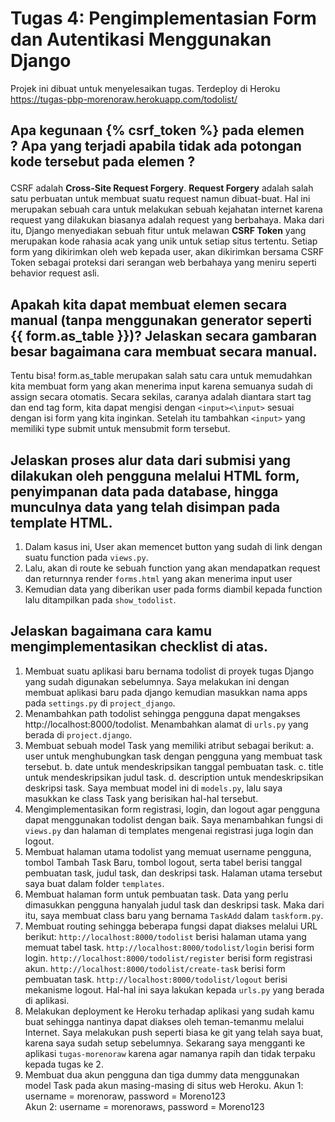 # Tugas 4: Pengimplementasian Form dan Autentikasi Menggunakan Django
Projek ini dibuat untuk menyelesaikan tugas. Terdeploy di Heroku https://tugas-pbp-morenoraw.herokuapp.com/todolist/

## Apa kegunaan {% csrf_token %} pada elemen <form>? Apa yang terjadi apabila tidak ada potongan kode tersebut pada elemen <form>?
CSRF adalah **Cross-Site Request Forgery**. **Request Forgery** adalah salah satu perbuatan untuk membuat suatu request namun dibuat-buat. Hal ini merupakan sebuah cara untuk melakukan sebuah kejahatan internet karena request yang dilakukan biasanya adalah request yang berbahaya. Maka dari itu, Django menyediakan sebuah fitur untuk melawan **CSRF Token** yang merupakan kode rahasia acak yang unik untuk setiap situs tertentu. Setiap form yang dikirimkan oleh web kepada user, akan dikirimkan bersama CSRF Token sebagai proteksi dari serangan web berbahaya yang meniru seperti behavior request asli.

## Apakah kita dapat membuat elemen <form> secara manual (tanpa menggunakan generator seperti {{ form.as_table }})? Jelaskan secara gambaran besar bagaimana cara membuat <form> secara manual.
Tentu bisa! form.as_table merupakan salah satu cara untuk memudahkan kita membuat form yang akan menerima input karena semuanya sudah di assign secara otomatis. Secara sekilas, caranya adalah diantara start tag dan end tag form, kita dapat mengisi dengan `<input><\input>` sesuai dengan isi form yang kita inginkan. Setelah itu tambahkan `<input>` yang memiliki type submit untuk mensubmit form tersebut.

## Jelaskan proses alur data dari submisi yang dilakukan oleh pengguna melalui HTML form, penyimpanan data pada database, hingga munculnya data yang telah disimpan pada template HTML.
1. Dalam kasus ini, User akan memencet button yang sudah di link dengan suatu function pada `views.py`.
2. Lalu, akan di route ke sebuah function yang akan mendapatkan request dan returnnya render `forms.html` yang akan menerima input user
3. Kemudian data yang diberikan user pada forms diambil kepada function lalu ditampilkan pada `show_todolist`.

## Jelaskan bagaimana cara kamu mengimplementasikan checklist di atas.
1. Membuat suatu aplikasi baru bernama todolist di proyek tugas Django yang sudah digunakan sebelumnya.
Saya melakukan ini dengan membuat aplikasi baru pada django kemudian masukkan nama apps pada `settings.py` di `project_django`.
2. Menambahkan path todolist sehingga pengguna dapat mengakses http://localhost:8000/todolist.
Menambahkan alamat di `urls.py` yang berada di `project.django`.
3. Membuat sebuah model Task yang memiliki atribut sebagai berikut:
a. user untuk menghubungkan task dengan pengguna yang membuat task tersebut.
b. date untuk mendeskripsikan tanggal pembuatan task.
c. title untuk mendeskripsikan judul task.
d. description untuk mendeskripsikan deskripsi task.
Saya membuat model ini di `models.py`, lalu saya masukkan ke class Task yang berisikan hal-hal tersebut.
4. Mengimplementasikan form registrasi, login, dan logout agar pengguna dapat menggunakan todolist dengan baik.
Saya menambahkan fungsi di `views.py` dan halaman di templates mengenai registrasi juga login dan logout.
5. Membuat halaman utama todolist yang memuat username pengguna, tombol Tambah Task Baru, tombol logout, serta tabel berisi tanggal pembuatan task, judul task, dan deskripsi task.
Halaman utama tersebut saya buat dalam folder `templates`.
6. Membuat halaman form untuk pembuatan task. Data yang perlu dimasukkan pengguna hanyalah judul task dan deskripsi task.
Maka dari itu, saya membuat class baru yang bernama `TaskAdd` dalam `taskform.py`.
7. Membuat routing sehingga beberapa fungsi dapat diakses melalui URL berikut:
`http://localhost:8000/todolist` berisi halaman utama yang memuat tabel task.
`http://localhost:8000/todolist/login` berisi form login.
`http://localhost:8000/todolist/register` berisi form registrasi akun.
`http://localhost:8000/todolist/create-task` berisi form pembuatan task.
`http://localhost:8000/todolist/logout` berisi mekanisme logout.
Hal-hal ini saya lakukan kepada `urls.py` yang berada di aplikasi.
8. Melakukan deployment ke Heroku terhadap aplikasi yang sudah kamu buat sehingga nantinya dapat diakses oleh teman-temanmu melalui Internet.
Saya melakukan push seperti biasa ke git yang telah saya buat, karena saya sudah setup sebelumnya. Sekarang saya mengganti ke aplikasi `tugas-morenoraw` karena agar namanya rapih dan tidak terpaku kepada tugas ke 2.
9. Membuat dua akun pengguna dan tiga dummy data menggunakan model Task pada akun masing-masing di situs web Heroku.
Akun 1: username = morenoraw, password = Moreno123 <br>
Akun 2: username = morenoraws, password = Moreno123